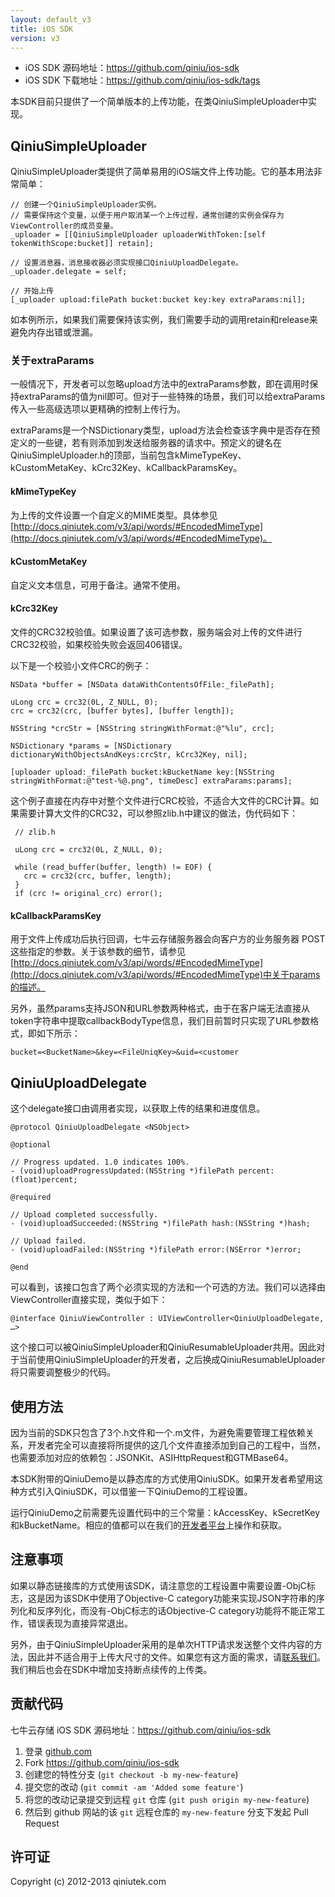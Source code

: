```yaml
---
layout: default_v3
title: iOS SDK
version: v3
---
```


- iOS SDK 源码地址：<https://github.com/qiniu/ios-sdk>
- iOS SDK 下载地址：<https://github.com/qiniu/ios-sdk/tags>

本SDK目前只提供了一个简单版本的上传功能，在类QiniuSimpleUploader中实现。

## QiniuSimpleUploader

QiniuSimpleUploader类提供了简单易用的iOS端文件上传功能。它的基本用法非常简单：

	// 创建一个QiniuSimpleUploader实例。
	// 需要保持这个变量，以便于用户取消某一个上传过程，通常创建的实例会保存为ViewController的成员变量。
	_uploader = [[QiniuSimpleUploader uploaderWithToken:[self tokenWithScope:bucket]] retain];
	
	// 设置消息器，消息接收器必须实现接口QiniuUploadDelegate。	
	_uploader.delegate = self;
  
	// 开始上传  
	[_uploader upload:filePath bucket:bucket key:key extraParams:nil];
	
如本例所示，如果我们需要保持该实例，我们需要手动的调用retain和release来避免内存出错或泄漏。

### 关于extraParams

一般情况下，开发者可以忽略upload方法中的extraParams参数，即在调用时保持extraParams的值为nil即可。但对于一些特殊的场景，我们可以给extraParams传入一些高级选项以更精确的控制上传行为。

extraParams是一个NSDictionary类型，upload方法会检查该字典中是否存在预定义的一些键，若有则添加到发送给服务器的请求中。预定义的键名在QiniuSimpleUploader.h的顶部，当前包含kMimeTypeKey、kCustomMetaKey、kCrc32Key、kCallbackParamsKey。

#### kMimeTypeKey

为上传的文件设置一个自定义的MIME类型。具体参见[http://docs.qiniutek.com/v3/api/words/#EncodedMimeType](http://docs.qiniutek.com/v3/api/words/#EncodedMimeType)。

#### kCustomMetaKey

自定义文本信息，可用于备注。通常不使用。

#### kCrc32Key

文件的CRC32校验值。如果设置了该可选参数，服务端会对上传的文件进行CRC32校验，如果校验失败会返回406错误。

以下是一个校验小文件CRC的例子：

	NSData *buffer = [NSData dataWithContentsOfFile:_filePath];
    
    uLong crc = crc32(0L, Z_NULL, 0);
    crc = crc32(crc, [buffer bytes], [buffer length]);
    
    NSString *crcStr = [NSString stringWithFormat:@"%lu", crc];

    NSDictionary *params = [NSDictionary dictionaryWithObjectsAndKeys:crcStr, kCrc32Key, nil];
    
    [uploader upload:_filePath bucket:kBucketName key:[NSString stringWithFormat:@"test-%@.png", timeDesc] extraParams:params];

这个例子直接在内存中对整个文件进行CRC校验，不适合大文件的CRC计算。如果需要计算大文件的CRC32，可以参照zlib.h中建议的做法，伪代码如下：

	 // zlib.h

     uLong crc = crc32(0L, Z_NULL, 0);

     while (read_buffer(buffer, length) != EOF) {
       crc = crc32(crc, buffer, length);
     }
     if (crc != original_crc) error();

#### kCallbackParamsKey

用于文件上传成功后执行回调，七牛云存储服务器会向客户方的业务服务器 POST 这些指定的参数。关于该参数的细节，请参见[http://docs.qiniutek.com/v3/api/words/#EncodedMimeType](http://docs.qiniutek.com/v3/api/words/#EncodedMimeType)中关于params的描述。

另外，虽然params支持JSON和URL参数两种格式，由于在客户端无法直接从token字符串中提取callbackBodyType信息，我们目前暂时只实现了URL参数格式，即如下所示：

	bucket=<BucketName>&key=<FileUniqKey>&uid=<customer
	
## QiniuUploadDelegate

这个delegate接口由调用者实现，以获取上传的结果和进度信息。

	@protocol QiniuUploadDelegate <NSObject>

	@optional

	// Progress updated. 1.0 indicates 100%.
	- (void)uploadProgressUpdated:(NSString *)filePath percent:(float)percent;

	@required

	// Upload completed successfully.
	- (void)uploadSucceeded:(NSString *)filePath hash:(NSString *)hash;

	// Upload failed.
	- (void)uploadFailed:(NSString *)filePath error:(NSError *)error;

	@end

可以看到，该接口包含了两个必须实现的方法和一个可选的方法。我们可以选择由ViewController直接实现，类似于如下：

	@interface QiniuViewController : UIViewController<QiniuUploadDelegate, …>

这个接口可以被QiniuSimpleUploader和QiniuResumableUploader共用。因此对于当前使用QiniuSimpleUploader的开发者，之后换成QiniuResumableUploader将只需要调整极少的代码。

## 使用方法

因为当前的SDK只包含了3个.h文件和一个.m文件，为避免需要管理工程依赖关系，开发者完全可以直接将所提供的这几个文件直接添加到自己的工程中，当然，也需要添加对应的依赖包：JSONKit、ASIHttpRequest和GTMBase64。

本SDK附带的QiniuDemo是以静态库的方式使用QiniuSDK。如果开发者希望用这种方式引入QiniuSDK，可以借鉴一下QiniuDemo的工程设置。

运行QiniuDemo之前需要先设置代码中的三个常量：kAccessKey、kSecretKey和kBucketName。相应的值都可以在我们的[开发者平台](https://dev.qiniutek.com/)上操作和获取。
## 注意事项

如果以静态链接库的方式使用该SDK，请注意您的工程设置中需要设置-ObjC标志，这是因为该SDK中使用了Objective-C category功能来实现JSON字符串的序列化和反序列化，而没有-ObjC标志的话Objective-C category功能将不能正常工作，错误表现为直接异常退出。

另外，由于QiniuSimpleUploader采用的是单次HTTP请求发送整个文件内容的方法，因此并不适合用于上传大尺寸的文件。如果您有这方面的需求，请[联系我们](https://dev.qiniutek.com/feedback)。我们稍后也会在SDK中增加支持断点续传的上传类。


<a name="Contributing"></a>

## 贡献代码

七牛云存储 iOS SDK 源码地址：<https://github.com/qiniu/ios-sdk>

1. 登录 [github.com](https://github.com)
2. Fork <https://github.com/qiniu/ios-sdk>
3. 创建您的特性分支 (`git checkout -b my-new-feature`)
4. 提交您的改动 (`git commit -am 'Added some feature'`)
5. 将您的改动记录提交到远程 `git` 仓库 (`git push origin my-new-feature`)
6. 然后到 github 网站的该 `git` 远程仓库的 `my-new-feature` 分支下发起 Pull Request

<a name="License"></a>

## 许可证

Copyright (c) 2012-2013 qiniutek.com
